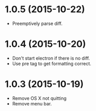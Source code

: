 # 1.0.5 (2015-10-22)

* Preemptively parse diff.

# 1.0.4 (2015-10-20)

* Don't start electron if there is no diff.
* Use pre tag to get formatting correct.

# 1.0.3 (2015-10-19)

* Remove OS X not quitting
* Remove menu bar.
